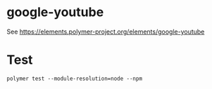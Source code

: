 google-youtube
==============

See https://elements.polymer-project.org/elements/google-youtube

Test
====

```
polymer test --module-resolution=node --npm
```